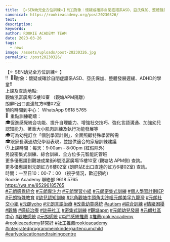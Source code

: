 ```yaml
---
title: 【⭐️SEN幼兒全方位訓練⭐️】‼️👶🏻對象：懷疑或確診自閉症譜系ASD、亞氏保加、整體發展遲緩、ADHD的學童‼️
canonical: https://rookieacademy.org/post20230326/
text: 
description: 
keywords: 
author: ROOKIE ACADEMY TEAM
date: 2023-03-26
tags:
  - news
image: /assets/uploads/post-20230326.jpg
permalink: /post20230326/
---
```

<span class="x193iq5w xeuugli x13faqbe x1vvkbs x1xmvt09 x1lliihq x1s928wv xhkezso x1gmr53x x1cpjm7i x1fgarty x1943h6x xudqn12 x3x7a5m x6prxxf xvq8zen xo1l8bm xzsf02u x1yc453h" dir="auto"><div class="x11i5rnm xat24cr x1mh8g0r x1vvkbs xdj266r x126k92a"><div dir="auto" style="text-align: start;">【<span class="x3nfvp2 x1j61x8r x1fcty0u xdj266r xhhsvwb xat24cr xgzva0m xxymvpz xlup9mm x1kky2od"><img height="16" width="16" alt="⭐️" referrerpolicy="origin-when-cross-origin" src="https://static.xx.fbcdn.net/images/emoji.php/v9/t3b/1.5/16/2b50.png"></span>SEN幼兒全方位訓練<span class="x3nfvp2 x1j61x8r x1fcty0u xdj266r xhhsvwb xat24cr xgzva0m xxymvpz xlup9mm x1kky2od"><img height="16" width="16" alt="⭐️" referrerpolicy="origin-when-cross-origin" src="https://static.xx.fbcdn.net/images/emoji.php/v9/t3b/1.5/16/2b50.png"></span>】</div></div><div class="x11i5rnm xat24cr x1mh8g0r x1vvkbs xtlvy1s x126k92a"><div dir="auto" style="text-align: start;"><span class="x3nfvp2 x1j61x8r x1fcty0u xdj266r xhhsvwb xat24cr xgzva0m xxymvpz xlup9mm x1kky2od"><img height="16" width="16" alt="‼️" referrerpolicy="origin-when-cross-origin" src="https://static.xx.fbcdn.net/images/emoji.php/v9/tfe/1.5/16/203c.png"></span><span class="x3nfvp2 x1j61x8r x1fcty0u xdj266r xhhsvwb xat24cr xgzva0m xxymvpz xlup9mm x1kky2od"><img height="16" width="16" alt="👶🏻" referrerpolicy="origin-when-cross-origin" src="https://static.xx.fbcdn.net/images/emoji.php/v9/t7f/1.5/16/1f476_1f3fb.png"></span>對象：懷疑或確診自閉症譜系ASD、亞氏保加、整體發展遲緩、ADHD的學童<span class="x3nfvp2 x1j61x8r x1fcty0u xdj266r xhhsvwb xat24cr xgzva0m xxymvpz xlup9mm x1kky2od"><img height="16" width="16" alt="‼️" referrerpolicy="origin-when-cross-origin" src="https://static.xx.fbcdn.net/images/emoji.php/v9/tfe/1.5/16/203c.png"></span></div></div><div class="x11i5rnm xat24cr x1mh8g0r x1vvkbs xtlvy1s x126k92a"><div dir="auto" style="text-align: start;">上課及查詢地點: </div></div><div class="x11i5rnm xat24cr x1mh8g0r x1vvkbs xtlvy1s x126k92a"><div dir="auto" style="text-align: start;"><span><a tabindex="-1"></a></span>觀塘泓富廣場15樓10室 （觀塘APM隔離）</div></div><div class="x11i5rnm xat24cr x1mh8g0r x1vvkbs xtlvy1s x126k92a"><div dir="auto" style="text-align: start;">朗屏E出口直達虹方6樓02室</div></div><div class="x11i5rnm xat24cr x1mh8g0r x1vvkbs xtlvy1s x126k92a"><div dir="auto" style="text-align: start;">預約時間到中心： WhatsApp  9618 5765 </div></div><div class="x11i5rnm xat24cr x1mh8g0r x1vvkbs xtlvy1s x126k92a"><div dir="auto" style="text-align: start;"><span class="x3nfvp2 x1j61x8r x1fcty0u xdj266r xhhsvwb xat24cr xgzva0m xxymvpz xlup9mm x1kky2od"><img height="16" width="16" alt="🏫" referrerpolicy="origin-when-cross-origin" src="https://static.xx.fbcdn.net/images/emoji.php/v9/t81/1.5/16/1f3eb.png"></span>重點訓練範疇：</div></div><div class="x11i5rnm xat24cr x1mh8g0r x1vvkbs xtlvy1s x126k92a"><div dir="auto" style="text-align: start;"><span class="x3nfvp2 x1j61x8r x1fcty0u xdj266r xhhsvwb xat24cr xgzva0m xxymvpz xlup9mm x1kky2od"><img height="16" width="16" alt="🎓" referrerpolicy="origin-when-cross-origin" src="https://static.xx.fbcdn.net/images/emoji.php/v9/t7e/1.5/16/1f393.png"></span>促進感覺統合功能、提升自理能力、增強社交技巧、強化言語溝通、加強幼兒認知能力、著重大小肌肉訓練及執行功能發展等</div></div><div class="x11i5rnm xat24cr x1mh8g0r x1vvkbs xtlvy1s x126k92a"><div dir="auto" style="text-align: start;"><span class="x3nfvp2 x1j61x8r x1fcty0u xdj266r xhhsvwb xat24cr xgzva0m xxymvpz xlup9mm x1kky2od"><img height="16" width="16" alt="🎓" referrerpolicy="origin-when-cross-origin" src="https://static.xx.fbcdn.net/images/emoji.php/v9/t7e/1.5/16/1f393.png"></span>可為幼兒訂立「個別學習計劃」，全面照顧特殊學習所需</div></div><div class="x11i5rnm xat24cr x1mh8g0r x1vvkbs xtlvy1s x126k92a"><div dir="auto" style="text-align: start;"><span class="x3nfvp2 x1j61x8r x1fcty0u xdj266r xhhsvwb xat24cr xgzva0m xxymvpz xlup9mm x1kky2od"><img height="16" width="16" alt="🎓" referrerpolicy="origin-when-cross-origin" src="https://static.xx.fbcdn.net/images/emoji.php/v9/t7e/1.5/16/1f393.png"></span>跟家長溝通幼兒學習表現，並提供適合的家居訓練建議</div></div><div class="x11i5rnm xat24cr x1mh8g0r x1vvkbs xtlvy1s x126k92a"><div dir="auto" style="text-align: start;"><span class="x3nfvp2 x1j61x8r x1fcty0u xdj266r xhhsvwb xat24cr xgzva0m xxymvpz xlup9mm x1kky2od"><img height="16" width="16" alt="🕑" referrerpolicy="origin-when-cross-origin" src="https://static.xx.fbcdn.net/images/emoji.php/v9/t82/1.5/16/1f551.png"></span>上課時間：每天：9:00am - 8:00pm (紅假除外)</div></div><div class="x11i5rnm xat24cr x1mh8g0r x1vvkbs xtlvy1s x126k92a"><div dir="auto" style="text-align: start;">另設密集式訓練、綜合訓練、全方位多元智能託管班</div></div><div class="x11i5rnm xat24cr x1mh8g0r x1vvkbs xtlvy1s x126k92a"><div dir="auto" style="text-align: start;">更多優惠請到觀塘成業街6號泓富廣場15樓10室 (觀塘站 APM側) 查詢。</div></div><div class="x11i5rnm xat24cr x1mh8g0r x1vvkbs xtlvy1s x126k92a"><div dir="auto" style="text-align: start;">更多優惠請到元朗虹方6樓02室 (朗屏站E出口直達的虹方6樓02室) 查詢。</div></div><div class="x11i5rnm xat24cr x1mh8g0r x1vvkbs xtlvy1s x126k92a"><div dir="auto" style="text-align: start;">時間：一至日10：00-7：00 （視乎情況，歡迎預約）</div></div><div class="x11i5rnm xat24cr x1mh8g0r x1vvkbs xtlvy1s x126k92a"><div dir="auto" style="text-align: start;">Rookie Academy 聯絡部 9618 5765 </div></div><div class="x11i5rnm xat24cr x1mh8g0r x1vvkbs xtlvy1s x126k92a"><div dir="auto" style="text-align: start;"><span><a class="x1i10hfl xjbqb8w x6umtig x1b1mbwd xaqea5y xav7gou x9f619 x1ypdohk xt0psk2 xe8uvvx xdj266r x11i5rnm xat24cr x1mh8g0r xexx8yu x4uap5 x18d9i69 xkhd6sd x16tdsg8 x1hl2dhg xggy1nq x1a2a7pz xt0b8zv x1fey0fg" href="https://l.facebook.com/l.php?u=https%3A%2F%2Fwa.me%2F85296185765%3Ffbclid%3DIwAR25Mb6d3uOMewA60N_aM4HcsHeB_mbHnUT3_KzBjmVo_OQjNle_jgMkats&amp;h=AT31YqXFl125FVJO5YuykHTvt-xGIw2e4z--PHcaCzfwt4I_mfSTj8DDZwFtZXQ5L49CdH6316W4FDqkAcDubstPpPEgYRlcrB6YsUyMxurQ9RHyehi7fLbvUdD4kF7hgA5s&amp;__tn__=-UK-R&amp;c[0]=AT2kAeUijrO4WSLJCnmko_uhf4uFYlOj7o7Oaeim_BO9ixtAvfXbYz4MwVE7zl6uuy5lPPnbj36YKhVAXCanFzrYOxUJC0zbEY7vuV9grBiX8iGwu8gBo_OSwPG8N0cvF3--wQGRCnwVHisYtpfFtskeqvmwhgu8dB-cftgyIfYAAvuRPEDpKfHw1OP7eqYisy6Sedo-AtzRvkLTwcPnco8TZw8RL0tra6Nm" rel="nofollow noopener" role="link" tabindex="0" target="_blank">https://wa.me/85296185765</a></span></div></div><div class="x11i5rnm xat24cr x1mh8g0r x1vvkbs xtlvy1s x126k92a"><div dir="auto" style="text-align: start;"><span><a class="x1i10hfl xjbqb8w x6umtig x1b1mbwd xaqea5y xav7gou x9f619 x1ypdohk xt0psk2 xe8uvvx xdj266r x11i5rnm xat24cr x1mh8g0r xexx8yu x4uap5 x18d9i69 xkhd6sd x16tdsg8 x1hl2dhg xggy1nq x1a2a7pz xt0b8zv x1qq9wsj xo1l8bm" href="https://www.facebook.com/hashtag/%E5%85%83%E6%9C%97%E6%84%9F%E8%A6%BA%E7%B5%B1%E5%90%88?__eep__=6&amp;__cft__[0]=AZVWeLzUEfVN1CWoY_AEtZLPPsE7kZzvRGUpv_5QxGNLgKPFrDES9GUfmro8_MM3OAKGdEUfRCmwxdeD3eYrQLhmfsRMUXHKRhOO63ZJx4JMRRfunV0K-ZwAx7-dsJqz3bVQaa5xvjsVoXZ7ZoJz9ZzUzxpI7rbEf-gwbaIrKVg_3HpJP_NYjEluVtDyHuVTVE2zJ8QeEcPN0-tlJQCJJ_Zf&amp;__tn__=*NK-R" role="link" tabindex="0">#元朗感覺統合</a></span> <span><a class="x1i10hfl xjbqb8w x6umtig x1b1mbwd xaqea5y xav7gou x9f619 x1ypdohk xt0psk2 xe8uvvx xdj266r x11i5rnm xat24cr x1mh8g0r xexx8yu x4uap5 x18d9i69 xkhd6sd x16tdsg8 x1hl2dhg xggy1nq x1a2a7pz xt0b8zv x1qq9wsj xo1l8bm" href="https://www.facebook.com/hashtag/%E5%85%83%E6%9C%97%E5%B0%88%E6%B3%A8%E5%8A%9B?__eep__=6&amp;__cft__[0]=AZVWeLzUEfVN1CWoY_AEtZLPPsE7kZzvRGUpv_5QxGNLgKPFrDES9GUfmro8_MM3OAKGdEUfRCmwxdeD3eYrQLhmfsRMUXHKRhOO63ZJx4JMRRfunV0K-ZwAx7-dsJqz3bVQaa5xvjsVoXZ7ZoJz9ZzUzxpI7rbEf-gwbaIrKVg_3HpJP_NYjEluVtDyHuVTVE2zJ8QeEcPN0-tlJQCJJ_Zf&amp;__tn__=*NK-R" role="link" tabindex="0">#元朗專注力</a></span> <span><a class="x1i10hfl xjbqb8w x6umtig x1b1mbwd xaqea5y xav7gou x9f619 x1ypdohk xt0psk2 xe8uvvx xdj266r x11i5rnm xat24cr x1mh8g0r xexx8yu x4uap5 x18d9i69 xkhd6sd x16tdsg8 x1hl2dhg xggy1nq x1a2a7pz xt0b8zv x1qq9wsj xo1l8bm" href="https://www.facebook.com/hashtag/%E5%85%83%E6%9C%97%E5%AD%B8%E7%BF%92%E5%B0%8F%E7%B5%84?__eep__=6&amp;__cft__[0]=AZVWeLzUEfVN1CWoY_AEtZLPPsE7kZzvRGUpv_5QxGNLgKPFrDES9GUfmro8_MM3OAKGdEUfRCmwxdeD3eYrQLhmfsRMUXHKRhOO63ZJx4JMRRfunV0K-ZwAx7-dsJqz3bVQaa5xvjsVoXZ7ZoJz9ZzUzxpI7rbEf-gwbaIrKVg_3HpJP_NYjEluVtDyHuVTVE2zJ8QeEcPN0-tlJQCJJ_Zf&amp;__tn__=*NK-R" role="link" tabindex="0">#元朗學習小組</a></span> <span><a class="x1i10hfl xjbqb8w x6umtig x1b1mbwd xaqea5y xav7gou x9f619 x1ypdohk xt0psk2 xe8uvvx xdj266r x11i5rnm xat24cr x1mh8g0r xexx8yu x4uap5 x18d9i69 xkhd6sd x16tdsg8 x1hl2dhg xggy1nq x1a2a7pz xt0b8zv x1qq9wsj xo1l8bm" href="https://www.facebook.com/hashtag/%E5%85%83%E6%9C%97%E5%AF%86%E9%9B%86%E5%BC%8F%E8%A8%93%E7%B7%B4?__eep__=6&amp;__cft__[0]=AZVWeLzUEfVN1CWoY_AEtZLPPsE7kZzvRGUpv_5QxGNLgKPFrDES9GUfmro8_MM3OAKGdEUfRCmwxdeD3eYrQLhmfsRMUXHKRhOO63ZJx4JMRRfunV0K-ZwAx7-dsJqz3bVQaa5xvjsVoXZ7ZoJz9ZzUzxpI7rbEf-gwbaIrKVg_3HpJP_NYjEluVtDyHuVTVE2zJ8QeEcPN0-tlJQCJJ_Zf&amp;__tn__=*NK-R" role="link" tabindex="0">#元朗密集式訓練</a></span> <span><a class="x1i10hfl xjbqb8w x6umtig x1b1mbwd xaqea5y xav7gou x9f619 x1ypdohk xt0psk2 xe8uvvx xdj266r x11i5rnm xat24cr x1mh8g0r xexx8yu x4uap5 x18d9i69 xkhd6sd x16tdsg8 x1hl2dhg xggy1nq x1a2a7pz xt0b8zv x1qq9wsj xo1l8bm" href="https://www.facebook.com/hashtag/%E5%80%8B%E4%BA%BA%E5%AD%B8%E7%BF%92%E8%A8%88%E5%8A%83iep?__eep__=6&amp;__cft__[0]=AZVWeLzUEfVN1CWoY_AEtZLPPsE7kZzvRGUpv_5QxGNLgKPFrDES9GUfmro8_MM3OAKGdEUfRCmwxdeD3eYrQLhmfsRMUXHKRhOO63ZJx4JMRRfunV0K-ZwAx7-dsJqz3bVQaa5xvjsVoXZ7ZoJz9ZzUzxpI7rbEf-gwbaIrKVg_3HpJP_NYjEluVtDyHuVTVE2zJ8QeEcPN0-tlJQCJJ_Zf&amp;__tn__=*NK-R" role="link" tabindex="0">#個人學習計劃IEP</a></span> <span><a class="x1i10hfl xjbqb8w x6umtig x1b1mbwd xaqea5y xav7gou x9f619 x1ypdohk xt0psk2 xe8uvvx xdj266r x11i5rnm xat24cr x1mh8g0r xexx8yu x4uap5 x18d9i69 xkhd6sd x16tdsg8 x1hl2dhg xggy1nq x1a2a7pz xt0b8zv x1qq9wsj xo1l8bm" href="https://www.facebook.com/hashtag/%E5%85%83%E6%9C%97%E7%89%B9%E6%AE%8A%E6%95%99%E8%82%B2?__eep__=6&amp;__cft__[0]=AZVWeLzUEfVN1CWoY_AEtZLPPsE7kZzvRGUpv_5QxGNLgKPFrDES9GUfmro8_MM3OAKGdEUfRCmwxdeD3eYrQLhmfsRMUXHKRhOO63ZJx4JMRRfunV0K-ZwAx7-dsJqz3bVQaa5xvjsVoXZ7ZoJz9ZzUzxpI7rbEf-gwbaIrKVg_3HpJP_NYjEluVtDyHuVTVE2zJ8QeEcPN0-tlJQCJJ_Zf&amp;__tn__=*NK-R" role="link" tabindex="0">#元朗特殊教育</a></span> <span><a class="x1i10hfl xjbqb8w x6umtig x1b1mbwd xaqea5y xav7gou x9f619 x1ypdohk xt0psk2 xe8uvvx xdj266r x11i5rnm xat24cr x1mh8g0r xexx8yu x4uap5 x18d9i69 xkhd6sd x16tdsg8 x1hl2dhg xggy1nq x1a2a7pz xt0b8zv x1qq9wsj xo1l8bm" href="https://www.facebook.com/hashtag/%E5%B9%BC%E5%85%92%E8%AA%8D%E7%9F%A5%E8%A8%93%E7%B7%B4?__eep__=6&amp;__cft__[0]=AZVWeLzUEfVN1CWoY_AEtZLPPsE7kZzvRGUpv_5QxGNLgKPFrDES9GUfmro8_MM3OAKGdEUfRCmwxdeD3eYrQLhmfsRMUXHKRhOO63ZJx4JMRRfunV0K-ZwAx7-dsJqz3bVQaa5xvjsVoXZ7ZoJz9ZzUzxpI7rbEf-gwbaIrKVg_3HpJP_NYjEluVtDyHuVTVE2zJ8QeEcPN0-tlJQCJJ_Zf&amp;__tn__=*NK-R" role="link" tabindex="0">#幼兒認知訓練</a></span> <span><a class="x1i10hfl xjbqb8w x6umtig x1b1mbwd xaqea5y xav7gou x9f619 x1ypdohk xt0psk2 xe8uvvx xdj266r x11i5rnm xat24cr x1mh8g0r xexx8yu x4uap5 x18d9i69 xkhd6sd x16tdsg8 x1hl2dhg xggy1nq x1a2a7pz xt0b8zv x1qq9wsj xo1l8bm" href="https://www.facebook.com/hashtag/%E5%8C%97%E8%A7%92%E8%A7%80%E5%A1%98%E7%89%9B%E9%A0%AD%E8%A7%92%E5%B0%96%E6%B2%99%E5%92%80%E5%85%83%E6%9C%97%E7%BE%8E%E5%AD%9A%E4%B9%9D%E9%BE%8D%E7%81%A3?__eep__=6&amp;__cft__[0]=AZVWeLzUEfVN1CWoY_AEtZLPPsE7kZzvRGUpv_5QxGNLgKPFrDES9GUfmro8_MM3OAKGdEUfRCmwxdeD3eYrQLhmfsRMUXHKRhOO63ZJx4JMRRfunV0K-ZwAx7-dsJqz3bVQaa5xvjsVoXZ7ZoJz9ZzUzxpI7rbEf-gwbaIrKVg_3HpJP_NYjEluVtDyHuVTVE2zJ8QeEcPN0-tlJQCJJ_Zf&amp;__tn__=*NK-R" role="link" tabindex="0">#北角觀塘牛頭角尖沙咀元朗美孚九龍灣</a></span> <span><a class="x1i10hfl xjbqb8w x6umtig x1b1mbwd xaqea5y xav7gou x9f619 x1ypdohk xt0psk2 xe8uvvx xdj266r x11i5rnm xat24cr x1mh8g0r xexx8yu x4uap5 x18d9i69 xkhd6sd x16tdsg8 x1hl2dhg xggy1nq x1a2a7pz xt0b8zv x1qq9wsj xo1l8bm" href="https://www.facebook.com/hashtag/%E5%85%83%E6%9C%97%E7%A4%BE%E4%BA%A4%E5%B0%8F%E7%B5%84?__eep__=6&amp;__cft__[0]=AZVWeLzUEfVN1CWoY_AEtZLPPsE7kZzvRGUpv_5QxGNLgKPFrDES9GUfmro8_MM3OAKGdEUfRCmwxdeD3eYrQLhmfsRMUXHKRhOO63ZJx4JMRRfunV0K-ZwAx7-dsJqz3bVQaa5xvjsVoXZ7ZoJz9ZzUzxpI7rbEf-gwbaIrKVg_3HpJP_NYjEluVtDyHuVTVE2zJ8QeEcPN0-tlJQCJJ_Zf&amp;__tn__=*NK-R" role="link" tabindex="0">#元朗社交小組</a></span> <span><a class="x1i10hfl xjbqb8w x6umtig x1b1mbwd xaqea5y xav7gou x9f619 x1ypdohk xt0psk2 xe8uvvx xdj266r x11i5rnm xat24cr x1mh8g0r xexx8yu x4uap5 x18d9i69 xkhd6sd x16tdsg8 x1hl2dhg xggy1nq x1a2a7pz xt0b8zv x1qq9wsj xo1l8bm" href="https://www.facebook.com/hashtag/%E5%85%83%E6%9C%97yoho?__eep__=6&amp;__cft__[0]=AZVWeLzUEfVN1CWoY_AEtZLPPsE7kZzvRGUpv_5QxGNLgKPFrDES9GUfmro8_MM3OAKGdEUfRCmwxdeD3eYrQLhmfsRMUXHKRhOO63ZJx4JMRRfunV0K-ZwAx7-dsJqz3bVQaa5xvjsVoXZ7ZoJz9ZzUzxpI7rbEf-gwbaIrKVg_3HpJP_NYjEluVtDyHuVTVE2zJ8QeEcPN0-tlJQCJJ_Zf&amp;__tn__=*NK-R" role="link" tabindex="0">#元朗yoho</a></span> <span><a class="x1i10hfl xjbqb8w x6umtig x1b1mbwd xaqea5y xav7gou x9f619 x1ypdohk xt0psk2 xe8uvvx xdj266r x11i5rnm xat24cr x1mh8g0r xexx8yu x4uap5 x18d9i69 xkhd6sd x16tdsg8 x1hl2dhg xggy1nq x1a2a7pz xt0b8zv x1qq9wsj xo1l8bm" href="https://www.facebook.com/hashtag/%E5%85%83%E6%9C%97%E8%A8%80%E8%AA%9E%E6%B2%BB%E7%99%82?__eep__=6&amp;__cft__[0]=AZVWeLzUEfVN1CWoY_AEtZLPPsE7kZzvRGUpv_5QxGNLgKPFrDES9GUfmro8_MM3OAKGdEUfRCmwxdeD3eYrQLhmfsRMUXHKRhOO63ZJx4JMRRfunV0K-ZwAx7-dsJqz3bVQaa5xvjsVoXZ7ZoJz9ZzUzxpI7rbEf-gwbaIrKVg_3HpJP_NYjEluVtDyHuVTVE2zJ8QeEcPN0-tlJQCJJ_Zf&amp;__tn__=*NK-R" role="link" tabindex="0">#元朗言語治療</a></span> <span><a class="x1i10hfl xjbqb8w x6umtig x1b1mbwd xaqea5y xav7gou x9f619 x1ypdohk xt0psk2 xe8uvvx xdj266r x11i5rnm xat24cr x1mh8g0r xexx8yu x4uap5 x18d9i69 xkhd6sd x16tdsg8 x1hl2dhg xggy1nq x1a2a7pz xt0b8zv x1qq9wsj xo1l8bm" href="https://www.facebook.com/hashtag/%E6%94%B9%E5%96%84%E5%B9%BC%E7%AB%A5%E6%84%9F%E7%B5%B1?__eep__=6&amp;__cft__[0]=AZVWeLzUEfVN1CWoY_AEtZLPPsE7kZzvRGUpv_5QxGNLgKPFrDES9GUfmro8_MM3OAKGdEUfRCmwxdeD3eYrQLhmfsRMUXHKRhOO63ZJx4JMRRfunV0K-ZwAx7-dsJqz3bVQaa5xvjsVoXZ7ZoJz9ZzUzxpI7rbEf-gwbaIrKVg_3HpJP_NYjEluVtDyHuVTVE2zJ8QeEcPN0-tlJQCJJ_Zf&amp;__tn__=*NK-R" role="link" tabindex="0">#改善幼童感統</a></span> <span><a class="x1i10hfl xjbqb8w x6umtig x1b1mbwd xaqea5y xav7gou x9f619 x1ypdohk xt0psk2 xe8uvvx xdj266r x11i5rnm xat24cr x1mh8g0r xexx8yu x4uap5 x18d9i69 xkhd6sd x16tdsg8 x1hl2dhg xggy1nq x1a2a7pz xt0b8zv x1qq9wsj xo1l8bm" href="https://www.facebook.com/hashtag/autism?__eep__=6&amp;__cft__[0]=AZVWeLzUEfVN1CWoY_AEtZLPPsE7kZzvRGUpv_5QxGNLgKPFrDES9GUfmro8_MM3OAKGdEUfRCmwxdeD3eYrQLhmfsRMUXHKRhOO63ZJx4JMRRfunV0K-ZwAx7-dsJqz3bVQaa5xvjsVoXZ7ZoJz9ZzUzxpI7rbEf-gwbaIrKVg_3HpJP_NYjEluVtDyHuVTVE2zJ8QeEcPN0-tlJQCJJ_Zf&amp;__tn__=*NK-R" role="link" tabindex="0">#autism</a></span> <span><a class="x1i10hfl xjbqb8w x6umtig x1b1mbwd xaqea5y xav7gou x9f619 x1ypdohk xt0psk2 xe8uvvx xdj266r x11i5rnm xat24cr x1mh8g0r xexx8yu x4uap5 x18d9i69 xkhd6sd x16tdsg8 x1hl2dhg xggy1nq x1a2a7pz xt0b8zv x1qq9wsj xo1l8bm" href="https://www.facebook.com/hashtag/%E7%B6%9C%E5%90%88%E8%A8%93%E7%B7%B4?__eep__=6&amp;__cft__[0]=AZVWeLzUEfVN1CWoY_AEtZLPPsE7kZzvRGUpv_5QxGNLgKPFrDES9GUfmro8_MM3OAKGdEUfRCmwxdeD3eYrQLhmfsRMUXHKRhOO63ZJx4JMRRfunV0K-ZwAx7-dsJqz3bVQaa5xvjsVoXZ7ZoJz9ZzUzxpI7rbEf-gwbaIrKVg_3HpJP_NYjEluVtDyHuVTVE2zJ8QeEcPN0-tlJQCJJ_Zf&amp;__tn__=*NK-R" role="link" tabindex="0">#綜合訓練</a></span> <span><a class="x1i10hfl xjbqb8w x6umtig x1b1mbwd xaqea5y xav7gou x9f619 x1ypdohk xt0psk2 xe8uvvx xdj266r x11i5rnm xat24cr x1mh8g0r xexx8yu x4uap5 x18d9i69 xkhd6sd x16tdsg8 x1hl2dhg xggy1nq x1a2a7pz xt0b8zv x1qq9wsj xo1l8bm" href="https://www.facebook.com/hashtag/%E6%83%85%E7%B7%92%E5%9B%B0%E6%93%BE?__eep__=6&amp;__cft__[0]=AZVWeLzUEfVN1CWoY_AEtZLPPsE7kZzvRGUpv_5QxGNLgKPFrDES9GUfmro8_MM3OAKGdEUfRCmwxdeD3eYrQLhmfsRMUXHKRhOO63ZJx4JMRRfunV0K-ZwAx7-dsJqz3bVQaa5xvjsVoXZ7ZoJz9ZzUzxpI7rbEf-gwbaIrKVg_3HpJP_NYjEluVtDyHuVTVE2zJ8QeEcPN0-tlJQCJJ_Zf&amp;__tn__=*NK-R" role="link" tabindex="0">#情緒困擾</a></span> <span><a class="x1i10hfl xjbqb8w x6umtig x1b1mbwd xaqea5y xav7gou x9f619 x1ypdohk xt0psk2 xe8uvvx xdj266r x11i5rnm xat24cr x1mh8g0r xexx8yu x4uap5 x18d9i69 xkhd6sd x16tdsg8 x1hl2dhg xggy1nq x1a2a7pz xt0b8zv x1qq9wsj xo1l8bm" href="https://www.facebook.com/hashtag/%E8%A7%80%E5%A1%98?__eep__=6&amp;__cft__[0]=AZVWeLzUEfVN1CWoY_AEtZLPPsE7kZzvRGUpv_5QxGNLgKPFrDES9GUfmro8_MM3OAKGdEUfRCmwxdeD3eYrQLhmfsRMUXHKRhOO63ZJx4JMRRfunV0K-ZwAx7-dsJqz3bVQaa5xvjsVoXZ7ZoJz9ZzUzxpI7rbEf-gwbaIrKVg_3HpJP_NYjEluVtDyHuVTVE2zJ8QeEcPN0-tlJQCJJ_Zf&amp;__tn__=*NK-R" role="link" tabindex="0">#觀塘</a></span> <span><a class="x1i10hfl xjbqb8w x6umtig x1b1mbwd xaqea5y xav7gou x9f619 x1ypdohk xt0psk2 xe8uvvx xdj266r x11i5rnm xat24cr x1mh8g0r xexx8yu x4uap5 x18d9i69 xkhd6sd x16tdsg8 x1hl2dhg xggy1nq x1a2a7pz xt0b8zv x1qq9wsj xo1l8bm" href="https://www.facebook.com/hashtag/%E6%84%9F%E7%B5%B1%E6%B2%BB%E7%99%82?__eep__=6&amp;__cft__[0]=AZVWeLzUEfVN1CWoY_AEtZLPPsE7kZzvRGUpv_5QxGNLgKPFrDES9GUfmro8_MM3OAKGdEUfRCmwxdeD3eYrQLhmfsRMUXHKRhOO63ZJx4JMRRfunV0K-ZwAx7-dsJqz3bVQaa5xvjsVoXZ7ZoJz9ZzUzxpI7rbEf-gwbaIrKVg_3HpJP_NYjEluVtDyHuVTVE2zJ8QeEcPN0-tlJQCJJ_Zf&amp;__tn__=*NK-R" role="link" tabindex="0">#感統治療</a></span> <span><a class="x1i10hfl xjbqb8w x6umtig x1b1mbwd xaqea5y xav7gou x9f619 x1ypdohk xt0psk2 xe8uvvx xdj266r x11i5rnm xat24cr x1mh8g0r xexx8yu x4uap5 x18d9i69 xkhd6sd x16tdsg8 x1hl2dhg xggy1nq x1a2a7pz xt0b8zv x1qq9wsj xo1l8bm" href="https://www.facebook.com/hashtag/%E8%A8%BB%E5%86%8A%E7%A4%BE%E5%B7%A5?__eep__=6&amp;__cft__[0]=AZVWeLzUEfVN1CWoY_AEtZLPPsE7kZzvRGUpv_5QxGNLgKPFrDES9GUfmro8_MM3OAKGdEUfRCmwxdeD3eYrQLhmfsRMUXHKRhOO63ZJx4JMRRfunV0K-ZwAx7-dsJqz3bVQaa5xvjsVoXZ7ZoJz9ZzUzxpI7rbEf-gwbaIrKVg_3HpJP_NYjEluVtDyHuVTVE2zJ8QeEcPN0-tlJQCJJ_Zf&amp;__tn__=*NK-R" role="link" tabindex="0">#註冊社工</a></span> <span><a class="x1i10hfl xjbqb8w x6umtig x1b1mbwd xaqea5y xav7gou x9f619 x1ypdohk xt0psk2 xe8uvvx xdj266r x11i5rnm xat24cr x1mh8g0r xexx8yu x4uap5 x18d9i69 xkhd6sd x16tdsg8 x1hl2dhg xggy1nq x1a2a7pz xt0b8zv x1qq9wsj xo1l8bm" href="https://www.facebook.com/hashtag/%E5%AF%86%E9%9B%86%E5%BC%8F%E8%A8%93%E7%B7%B4?__eep__=6&amp;__cft__[0]=AZVWeLzUEfVN1CWoY_AEtZLPPsE7kZzvRGUpv_5QxGNLgKPFrDES9GUfmro8_MM3OAKGdEUfRCmwxdeD3eYrQLhmfsRMUXHKRhOO63ZJx4JMRRfunV0K-ZwAx7-dsJqz3bVQaa5xvjsVoXZ7ZoJz9ZzUzxpI7rbEf-gwbaIrKVg_3HpJP_NYjEluVtDyHuVTVE2zJ8QeEcPN0-tlJQCJJ_Zf&amp;__tn__=*NK-R" role="link" tabindex="0">#密集式訓練</a></span> <span><a class="x1i10hfl xjbqb8w x6umtig x1b1mbwd xaqea5y xav7gou x9f619 x1ypdohk xt0psk2 xe8uvvx xdj266r x11i5rnm xat24cr x1mh8g0r xexx8yu x4uap5 x18d9i69 xkhd6sd x16tdsg8 x1hl2dhg xggy1nq x1a2a7pz xt0b8zv x1qq9wsj xo1l8bm" href="https://www.facebook.com/hashtag/%E8%A7%80%E5%A1%98apm?__eep__=6&amp;__cft__[0]=AZVWeLzUEfVN1CWoY_AEtZLPPsE7kZzvRGUpv_5QxGNLgKPFrDES9GUfmro8_MM3OAKGdEUfRCmwxdeD3eYrQLhmfsRMUXHKRhOO63ZJx4JMRRfunV0K-ZwAx7-dsJqz3bVQaa5xvjsVoXZ7ZoJz9ZzUzxpI7rbEf-gwbaIrKVg_3HpJP_NYjEluVtDyHuVTVE2zJ8QeEcPN0-tlJQCJJ_Zf&amp;__tn__=*NK-R" role="link" tabindex="0">#觀塘apm</a></span> <span><a class="x1i10hfl xjbqb8w x6umtig x1b1mbwd xaqea5y xav7gou x9f619 x1ypdohk xt0psk2 xe8uvvx xdj266r x11i5rnm xat24cr x1mh8g0r xexx8yu x4uap5 x18d9i69 xkhd6sd x16tdsg8 x1hl2dhg xggy1nq x1a2a7pz xt0b8zv x1qq9wsj xo1l8bm" href="https://www.facebook.com/hashtag/%E5%85%83%E6%9C%97%E5%B9%BC%E5%85%92%E7%99%BC%E5%B1%95?__eep__=6&amp;__cft__[0]=AZVWeLzUEfVN1CWoY_AEtZLPPsE7kZzvRGUpv_5QxGNLgKPFrDES9GUfmro8_MM3OAKGdEUfRCmwxdeD3eYrQLhmfsRMUXHKRhOO63ZJx4JMRRfunV0K-ZwAx7-dsJqz3bVQaa5xvjsVoXZ7ZoJz9ZzUzxpI7rbEf-gwbaIrKVg_3HpJP_NYjEluVtDyHuVTVE2zJ8QeEcPN0-tlJQCJJ_Zf&amp;__tn__=*NK-R" role="link" tabindex="0">#元朗幼兒發展</a></span> <span><a class="x1i10hfl xjbqb8w x6umtig x1b1mbwd xaqea5y xav7gou x9f619 x1ypdohk xt0psk2 xe8uvvx xdj266r x11i5rnm xat24cr x1mh8g0r xexx8yu x4uap5 x18d9i69 xkhd6sd x16tdsg8 x1hl2dhg xggy1nq x1a2a7pz xt0b8zv x1qq9wsj xo1l8bm" href="https://www.facebook.com/hashtag/%E5%85%83%E6%9C%97%E7%A4%BE%E5%8D%80%E4%B8%AD%E5%BF%83?__eep__=6&amp;__cft__[0]=AZVWeLzUEfVN1CWoY_AEtZLPPsE7kZzvRGUpv_5QxGNLgKPFrDES9GUfmro8_MM3OAKGdEUfRCmwxdeD3eYrQLhmfsRMUXHKRhOO63ZJx4JMRRfunV0K-ZwAx7-dsJqz3bVQaa5xvjsVoXZ7ZoJz9ZzUzxpI7rbEf-gwbaIrKVg_3HpJP_NYjEluVtDyHuVTVE2zJ8QeEcPN0-tlJQCJJ_Zf&amp;__tn__=*NK-R" role="link" tabindex="0">#元朗社區中心</a></span> <span><a class="x1i10hfl xjbqb8w x6umtig x1b1mbwd xaqea5y xav7gou x9f619 x1ypdohk xt0psk2 xe8uvvx xdj266r x11i5rnm xat24cr x1mh8g0r xexx8yu x4uap5 x18d9i69 xkhd6sd x16tdsg8 x1hl2dhg xggy1nq x1a2a7pz xt0b8zv x1qq9wsj xo1l8bm" href="https://www.facebook.com/hashtag/%E8%A7%80%E5%A1%98%E6%84%9F%E7%B5%B1?__eep__=6&amp;__cft__[0]=AZVWeLzUEfVN1CWoY_AEtZLPPsE7kZzvRGUpv_5QxGNLgKPFrDES9GUfmro8_MM3OAKGdEUfRCmwxdeD3eYrQLhmfsRMUXHKRhOO63ZJx4JMRRfunV0K-ZwAx7-dsJqz3bVQaa5xvjsVoXZ7ZoJz9ZzUzxpI7rbEf-gwbaIrKVg_3HpJP_NYjEluVtDyHuVTVE2zJ8QeEcPN0-tlJQCJJ_Zf&amp;__tn__=*NK-R" role="link" tabindex="0">#觀塘感統</a></span> <span><a class="x1i10hfl xjbqb8w x6umtig x1b1mbwd xaqea5y xav7gou x9f619 x1ypdohk xt0psk2 xe8uvvx xdj266r x11i5rnm xat24cr x1mh8g0r xexx8yu x4uap5 x18d9i69 xkhd6sd x16tdsg8 x1hl2dhg xggy1nq x1a2a7pz xt0b8zv x1qq9wsj xo1l8bm" href="https://www.facebook.com/hashtag/%E5%85%83%E6%9C%97%E6%84%9F%E7%B5%B1?__eep__=6&amp;__cft__[0]=AZVWeLzUEfVN1CWoY_AEtZLPPsE7kZzvRGUpv_5QxGNLgKPFrDES9GUfmro8_MM3OAKGdEUfRCmwxdeD3eYrQLhmfsRMUXHKRhOO63ZJx4JMRRfunV0K-ZwAx7-dsJqz3bVQaa5xvjsVoXZ7ZoJz9ZzUzxpI7rbEf-gwbaIrKVg_3HpJP_NYjEluVtDyHuVTVE2zJ8QeEcPN0-tlJQCJJ_Zf&amp;__tn__=*NK-R" role="link" tabindex="0">#元朗感統</a></span> <span><a class="x1i10hfl xjbqb8w x6umtig x1b1mbwd xaqea5y xav7gou x9f619 x1ypdohk xt0psk2 xe8uvvx xdj266r x11i5rnm xat24cr x1mh8g0r xexx8yu x4uap5 x18d9i69 xkhd6sd x16tdsg8 x1hl2dhg xggy1nq x1a2a7pz xt0b8zv x1qq9wsj xo1l8bm" href="https://www.facebook.com/hashtag/%E5%B1%AF%E9%96%80%E6%84%9F%E7%B5%B1%E6%8E%A8%E8%96%A6?__eep__=6&amp;__cft__[0]=AZVWeLzUEfVN1CWoY_AEtZLPPsE7kZzvRGUpv_5QxGNLgKPFrDES9GUfmro8_MM3OAKGdEUfRCmwxdeD3eYrQLhmfsRMUXHKRhOO63ZJx4JMRRfunV0K-ZwAx7-dsJqz3bVQaa5xvjsVoXZ7ZoJz9ZzUzxpI7rbEf-gwbaIrKVg_3HpJP_NYjEluVtDyHuVTVE2zJ8QeEcPN0-tlJQCJJ_Zf&amp;__tn__=*NK-R" role="link" tabindex="0">#屯門感統推薦</a></span> <span><a class="x1i10hfl xjbqb8w x6umtig x1b1mbwd xaqea5y xav7gou x9f619 x1ypdohk xt0psk2 xe8uvvx xdj266r x11i5rnm xat24cr x1mh8g0r xexx8yu x4uap5 x18d9i69 xkhd6sd x16tdsg8 x1hl2dhg xggy1nq x1a2a7pz xt0b8zv x1qq9wsj xo1l8bm" href="https://www.facebook.com/hashtag/%E6%8E%A8%E8%96%A6rookieacademy?__eep__=6&amp;__cft__[0]=AZVWeLzUEfVN1CWoY_AEtZLPPsE7kZzvRGUpv_5QxGNLgKPFrDES9GUfmro8_MM3OAKGdEUfRCmwxdeD3eYrQLhmfsRMUXHKRhOO63ZJx4JMRRfunV0K-ZwAx7-dsJqz3bVQaa5xvjsVoXZ7ZoJz9ZzUzxpI7rbEf-gwbaIrKVg_3HpJP_NYjEluVtDyHuVTVE2zJ8QeEcPN0-tlJQCJJ_Zf&amp;__tn__=*NK-R" role="link" tabindex="0">#推薦rookieacademy</a></span> <span><a class="x1i10hfl xjbqb8w x6umtig x1b1mbwd xaqea5y xav7gou x9f619 x1ypdohk xt0psk2 xe8uvvx xdj266r x11i5rnm xat24cr x1mh8g0r xexx8yu x4uap5 x18d9i69 xkhd6sd x16tdsg8 x1hl2dhg xggy1nq x1a2a7pz xt0b8zv x1qq9wsj xo1l8bm" href="https://www.facebook.com/hashtag/rookieacademy%E9%9D%9E%E5%B8%B8%E5%A5%BD?__eep__=6&amp;__cft__[0]=AZVWeLzUEfVN1CWoY_AEtZLPPsE7kZzvRGUpv_5QxGNLgKPFrDES9GUfmro8_MM3OAKGdEUfRCmwxdeD3eYrQLhmfsRMUXHKRhOO63ZJx4JMRRfunV0K-ZwAx7-dsJqz3bVQaa5xvjsVoXZ7ZoJz9ZzUzxpI7rbEf-gwbaIrKVg_3HpJP_NYjEluVtDyHuVTVE2zJ8QeEcPN0-tlJQCJJ_Zf&amp;__tn__=*NK-R" role="link" tabindex="0">#rookieacademy非常好</a></span> <span><a class="x1i10hfl xjbqb8w x6umtig x1b1mbwd xaqea5y xav7gou x9f619 x1ypdohk xt0psk2 xe8uvvx xdj266r x11i5rnm xat24cr x1mh8g0r xexx8yu x4uap5 x18d9i69 xkhd6sd x16tdsg8 x1hl2dhg xggy1nq x1a2a7pz xt0b8zv x1qq9wsj xo1l8bm" href="https://www.facebook.com/hashtag/%E7%A4%BE%E5%B7%A5%E6%8E%A8%E8%96%A6rookieacademy?__eep__=6&amp;__cft__[0]=AZVWeLzUEfVN1CWoY_AEtZLPPsE7kZzvRGUpv_5QxGNLgKPFrDES9GUfmro8_MM3OAKGdEUfRCmwxdeD3eYrQLhmfsRMUXHKRhOO63ZJx4JMRRfunV0K-ZwAx7-dsJqz3bVQaa5xvjsVoXZ7ZoJz9ZzUzxpI7rbEf-gwbaIrKVg_3HpJP_NYjEluVtDyHuVTVE2zJ8QeEcPN0-tlJQCJJ_Zf&amp;__tn__=*NK-R" role="link" tabindex="0">#社工推薦rookieacademy</a></span> <span><a class="x1i10hfl xjbqb8w x6umtig x1b1mbwd xaqea5y xav7gou x9f619 x1ypdohk xt0psk2 xe8uvvx xdj266r x11i5rnm xat24cr x1mh8g0r xexx8yu x4uap5 x18d9i69 xkhd6sd x16tdsg8 x1hl2dhg xggy1nq x1a2a7pz xt0b8zv x1qq9wsj xo1l8bm" href="https://www.facebook.com/hashtag/integratedprogrammeinkindergartencumchild?__eep__=6&amp;__cft__[0]=AZVWeLzUEfVN1CWoY_AEtZLPPsE7kZzvRGUpv_5QxGNLgKPFrDES9GUfmro8_MM3OAKGdEUfRCmwxdeD3eYrQLhmfsRMUXHKRhOO63ZJx4JMRRfunV0K-ZwAx7-dsJqz3bVQaa5xvjsVoXZ7ZoJz9ZzUzxpI7rbEf-gwbaIrKVg_3HpJP_NYjEluVtDyHuVTVE2zJ8QeEcPN0-tlJQCJJ_Zf&amp;__tn__=*NK-R" role="link" tabindex="0">#integratedprogrammeinkindergartencumchild</a></span> <span><a class="x1i10hfl xjbqb8w x6umtig x1b1mbwd xaqea5y xav7gou x9f619 x1ypdohk xt0psk2 xe8uvvx xdj266r x11i5rnm xat24cr x1mh8g0r xexx8yu x4uap5 x18d9i69 xkhd6sd x16tdsg8 x1hl2dhg xggy1nq x1a2a7pz xt0b8zv x1qq9wsj xo1l8bm" href="https://www.facebook.com/hashtag/earlyeducationandtrainingcentre?__eep__=6&amp;__cft__[0]=AZVWeLzUEfVN1CWoY_AEtZLPPsE7kZzvRGUpv_5QxGNLgKPFrDES9GUfmro8_MM3OAKGdEUfRCmwxdeD3eYrQLhmfsRMUXHKRhOO63ZJx4JMRRfunV0K-ZwAx7-dsJqz3bVQaa5xvjsVoXZ7ZoJz9ZzUzxpI7rbEf-gwbaIrKVg_3HpJP_NYjEluVtDyHuVTVE2zJ8QeEcPN0-tlJQCJJ_Zf&amp;__tn__=*NK-R" role="link" tabindex="0">#earlyeducationandtrainingcentre</a></span></div></div></span>